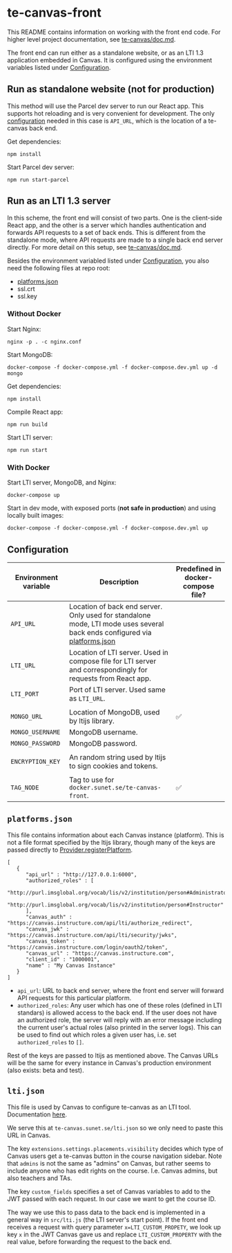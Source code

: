 # te-canvas-front

This README contains information on working with the front end code. For higher level project documentation, see [te-canvas/doc.md](https://github.com/SUNET/te-canvas/blob/main/doc.md).

The front end can run either as a standalone website, or as an LTI 1.3 application embedded in Canvas. It is configured using the environment variables listed under [Configuration](#configuration).

## Run as standalone website (not for production)

This method will use the Parcel dev server to run our React app. This supports hot reloading and is very convenient for development. The only [configuration](#configuration) needed in this case is `API_URL`, which is the location of a te-canvas back end.

Get dependencies:

```
npm install
```

Start Parcel dev server:

```
npm run start-parcel
```

## Run as an LTI 1.3 server

In this scheme, the front end will consist of two parts. One is the client-side React app, and the other is a server which handles authentication and forwards API requests to a set of back ends. This is different from the standalone mode, where API requests are made to a single back end server directly. For more detail on this setup, see [te-canvas/doc.md](https://github.com/SUNET/te-canvas/blob/main/doc.md).

Besides the environment variabled listed under [Configuration](#configuration), you also need the following files at repo root:

- [platforms.json](#platforms.json)
- ssl.crt
- ssl.key

### Without Docker

Start Nginx:

```
nginx -p . -c nginx.conf
```

Start MongoDB:

```
docker-compose -f docker-compose.yml -f docker-compose.dev.yml up -d mongo
```

Get dependencies:

```
npm install
```

Compile React app:

```
npm run build
```

Start LTI server:

```
npm run start
```

### With Docker

Start LTI server, MongoDB, and Nginx:

```
docker-compose up
```

Start in dev mode, with exposed ports (**not safe in production**) and using locally built images:

```
docker-compose -f docker-compose.yml -f docker-compose.dev.yml up
```

## Configuration

| Environment variable | Description                                                | Predefined in docker-compose file? |
| -                    | -                                                          | -                                  |
| `API_URL`            | Location of back end server. Only used for standalone mode, LTI mode uses several back ends configured via [platforms.json](#platformsjson) | |
| `LTI_URL`            | Location of LTI server. Used in compose file for LTI server and correspondingly for requests from React app. | |
| `LTI_PORT`           | Port of LTI server. Used same as `LTI_URL`.                |                                    |
|                      |                                                            |                                    |
| `MONGO_URL`          | Location of MongoDB, used by ltijs library.                | ✅                                 |
| `MONGO_USERNAME`     | MongoDB username.                                          |                                    |
| `MONGO_PASSWORD`     | MongoDB password.                                          |                                    |
|                      |                                                            |                                    |
| `ENCRYPTION_KEY`     | An random string used by ltijs to sign cookies and tokens. |                                    |
|                      |                                                            |                                    |
| `TAG_NODE`           | Tag to use for `docker.sunet.se/te-canvas-front`.          | ✅                                 |

## `platforms.json`

This file contains information about each Canvas instance (platform). This is not a file format specified by the ltijs library, though many of the keys are passed directly to [Provider.registerPlatform](https://cvmcosta.me/ltijs/#/provider?id=async-providerregisterplatformplatform).

```
[
   {
      "api_url" : "http://127.0.0.1:6000",
      "authorized_roles" : [
         "http://purl.imsglobal.org/vocab/lis/v2/institution/person#Administrator",
         "http://purl.imsglobal.org/vocab/lis/v2/institution/person#Instructor"
      ],
      "canvas_auth" : "https://canvas.instructure.com/api/lti/authorize_redirect",
      "canvas_jwk" : "https://canvas.instructure.com/api/lti/security/jwks",
      "canvas_token" : "https://canvas.instructure.com/login/oauth2/token",
      "canvas_url" : "https://canvas.instructure.com",
      "client_id" : "1000001",
      "name" : "My Canvas Instance"
   }
]
```

- `api_url`: URL to back end server, where the front end server will forward API requests for this particular platform.
- `authorized_roles`: Any user which has one of these roles (defined in LTI standars) is allowed access to the back end. If the user does not have an authorized role, the server will reply with an error message including the current user's actual roles (also printed in the server logs). This can be used to find out which roles a given user has, i.e. set `authorized_roles` to `[]`.

Rest of the keys are passed to ltijs as mentioned above. The Canvas URLs will be the same for every instance in Canvas's production environment (also exists: beta and test).

## `lti.json`

This file is used by Canvas to configure te-canvas as an LTI tool. Documentation [here](https://canvas.instructure.com/doc/api/file.lti_dev_key_config.html).

We serve this at `te-canvas.sunet.se/lti.json` so we only need to paste this URL in Canvas.

The key `extensions.settings.placements.visibility` decides which type of Canvas users get a te-canvas button in the course navigation sidebar. Note that `admins` is not the same as "admins" on Canvas, but rather seems to include anyone who has edit rights on the course. I.e. Canvas admins, but also teachers and TAs.

The key `custom_fields` specifies a set of Canvas variables to add to the JWT passed with each request. In our case we want to get the course ID.

The way we use this to pass data to the back end is implemented in a general way in `src/lti.js` (the LTI server's start point). If the front end receives a request with query parameter `x=LTI_CUSTOM_PROPETY`, we look up key `x` in the JWT Canvas gave us and replace `LTI_CUSTOM_PROPERTY` with the real value, before forwarding the request to the back end.
